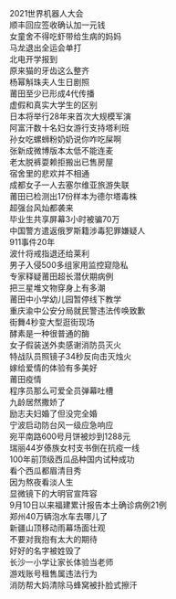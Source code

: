 2021世界机器人大会  
顺丰回应签收确认加一元钱  
女童舍不得吃虾带给生病的妈妈  
马龙退出全运会单打  
北电开学报到  
原来猫的牙齿这么整齐  
杨幂斛珠夫人生日剧照  
莆田至少已形成4代传播  
虚假和真实大学生的区别  
日本将举行28年来首次大规模军演  
阿富汗数十名妇女游行支持塔利班  
孙女吃螺蛳粉奶奶说你咋吃屎啊  
张新成微博版本太低不能连麦  
老太脱裤耍赖拒搬出已售房屋  
宿舍里的悲欢并不相通  
成都女子一人去塞尔维亚旅游失联  
莆田已检测出17份样本为德尔塔毒株  
超强台风灿都袭来  
毕业生共享屏幕3小时被骗70万  
中国警方遣返俄罗斯籍涉毒犯罪嫌疑人  
911事件20年  
波什将戒指退还给莱利  
男子入侵500多组家用监控窥隐私  
专家释疑莆田超长潜伏期病例  
把三星堆文物穿身上有多潮  
莆田中小学幼儿园暂停线下教学  
重庆渝中公安分局就民警违法传唤致歉  
街舞4秒变大型逛街现场  
酵素是一种很普通的酶  
女子假装送外卖感谢消防员灭火  
特战队员照镜子34秒反向击灭烛火  
嫁给爱情的体验有多美好  
莆田疫情  
程序员那么可爱全员弹幕吐槽  
九龄居然撒娇了  
励志夫妇婚了但没完全婚  
宁波启动防台风一级应急响应  
宛平南路600号月饼被炒到1288元  
瑞丽44岁傣族女村支书倒在抗疫一线  
100年前顶级西瓜品种国内试种成功  
看个西瓜都眉清目秀  
因为熬夜看淡人生  
显微镜下的大明官宣阵容  
9月10日以来福建累计报告本土确诊病例21例  
郑州40万辆泡水车去哪儿了  
新疆山顶移动雨幕场面壮观  
不要对我抱有太大的期待  
好好的名字被姓毁了  
长沙一小学让家长体验当老师  
游戏账号租售属违法行为  
消防帮大妈清除马蜂窝被扑脸式擦汗  
